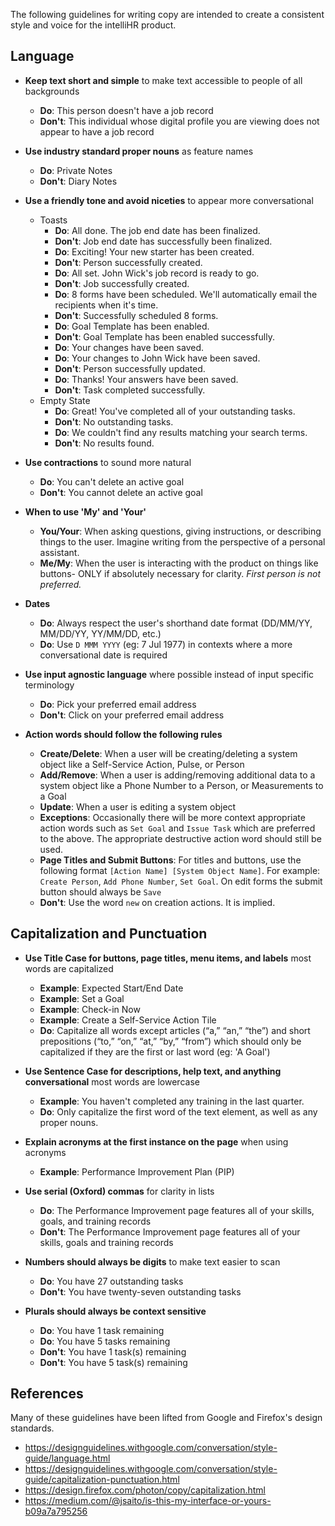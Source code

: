 The following guidelines for writing copy are intended to create a consistent style and voice for the intelliHR product.

## Language
* **Keep text short and simple** to make text accessible to people of all backgrounds
    * **Do**: This person doesn't have a job record
    * **Don't**: This individual whose digital profile you are viewing does not appear to have a job record

* **Use industry standard proper nouns** as feature names
    * **Do**:  Private Notes
    * **Don't**: Diary Notes

* **Use a friendly tone and avoid niceties** to appear more conversational
    * Toasts
       * **Do**: All done. The job end date has been finalized.
       * **Don't**: Job end date has successfully been finalized.
       * **Do**: Exciting! Your new starter has been created.
       * **Don't**: Person successfully created.
       * **Do**: All set. John Wick's job record is ready to go.
       * **Don't**: Job successfully created.
       * **Do**: 8 forms have been scheduled. We'll automatically email the recipients when it's time.
       * **Don't**: Successfully scheduled 8 forms.
       * **Do**: Goal Template has been enabled.
       * **Don't**: Goal Template has been enabled successfully.
       * **Do**: Your changes have been saved.
       * **Do**: Your changes to John Wick have been saved.
       * **Don't**: Person successfully updated.
       * **Do**: Thanks! Your answers have been saved.
       * **Don't**: Task completed successfully.
    * Empty State
       * **Do**: Great! You've completed all of your outstanding tasks.
       * **Don't**: No outstanding tasks.
       * **Do**: We couldn't find any results matching your search terms.
       * **Don't**: No results found.

* **Use contractions** to sound more natural
    * **Do**: You can't delete an active goal
    * **Don't**: You cannot delete an active goal

* **When to use 'My' and 'Your'**
    * **You/Your**: When asking questions, giving instructions, or describing things to the user. Imagine writing from the perspective of a personal assistant.
    * **Me/My**: When the user is interacting with the product on things like buttons- ONLY if absolutely necessary for clarity. _First person is not preferred._

* **Dates**
    * **Do**: Always respect the user's shorthand date format (DD/MM/YY, MM/DD/YY, YY/MM/DD, etc.)
    * **Do**: Use `D MMM YYYY` (eg: 7 Jul 1977) in contexts where a more conversational date is required

* **Use input agnostic language** where possible instead of input specific terminology
    * **Do**: Pick your preferred email address
    * **Don't**: Click on your preferred email address

* **Action words should follow the following rules** 
    * **Create/Delete**: When a user will be creating/deleting a system object like a Self-Service Action, Pulse, or Person
    * **Add/Remove**: When a user is adding/removing additional data to a system object like a Phone Number to a Person, or Measurements to a Goal
    * **Update**: When a user is editing a system object
    * **Exceptions**: Occasionally there will be more context appropriate action words such as `Set Goal` and `Issue Task` which are preferred to the above. The appropriate destructive action word should still be used.
    * **Page Titles and Submit Buttons**: For titles and buttons, use the following format `[Action Name] [System Object Name]`. For example: `Create Person`, `Add Phone Number`, `Set Goal`. On edit forms the submit button should always be `Save`
    * **Don't**: Use the word `new` on creation actions. It is implied.

## Capitalization and Punctuation
* **Use Title Case for buttons, page titles, menu items, and labels** most words are capitalized
    * **Example**: Expected Start/End Date
    * **Example**: Set a Goal
    * **Example**: Check-in Now
    * **Example**: Create a Self-Service Action Tile
    * **Do**: Capitalize all words except articles (“a,” “an,” “the”) and short prepositions (“to,” “on,” “at,” “by,” “from”) which should only be capitalized if they are the first or last word (eg: 'A Goal')

* **Use Sentence Case for descriptions, help text, and anything conversational** most words are lowercase
    * **Example**: You haven't completed any training in the last quarter.
    * **Do**: Only capitalize the first word of the text element, as well as any proper nouns.

* **Explain acronyms at the first instance on the page** when using acronyms
    * **Example**: Performance Improvement Plan (PIP)

* **Use serial (Oxford) commas** for clarity in lists
    * **Do**: The Performance Improvement page features all of your skills, goals, and training records
    * **Don't**: The Performance Improvement page features all of your skills, goals and training records

* **Numbers should always be digits** to make text easier to scan
    * **Do**: You have 27 outstanding tasks
    * **Don't**: You have twenty-seven outstanding tasks
    
* **Plurals should always be context sensitive** 
    * **Do**: You have 1 task remaining
    * **Do**: You have 5 tasks remaining
    * **Don't**: You have 1 task(s) remaining
    * **Don't**: You have 5 task(s) remaining

## References
Many of these guidelines have been lifted from Google and Firefox's design standards.
* https://designguidelines.withgoogle.com/conversation/style-guide/language.html
* https://designguidelines.withgoogle.com/conversation/style-guide/capitalization-punctuation.html
* https://design.firefox.com/photon/copy/capitalization.html
* https://medium.com/@jsaito/is-this-my-interface-or-yours-b09a7a795256
